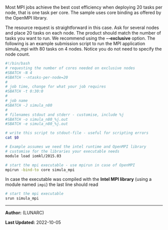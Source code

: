 Most MPI jobs achieve the best cost efficiency when deploying 20 tasks per node, that is one task per core.  The sample uses core binding as offered by the OpenMPI library.

The resource request is straightforward in this case. Ask for several nodes and place 20 tasks on each node.  The product should match the number of tasks you want to run. We recommend using the **--exclusive** option.  The following is an example submission script to run the MPI application simula_mpi with 80 tasks on 4 nodes. Notice you do not need to specify the node count.

```bash
#!/bin/bash
# requesting the number of cores needed on exclusive nodes
#SBATCH -N 4
#SBATCH --ntasks-per-node=20
#
# job time, change for what your job requires
#SBATCH -t 0:30:0
#
# job name
#SBATCH -J simula_n80
#
# filenames stdout and stderr - customise, include %j
#SBATCH -o simula_n80_%j.out
#SBATCH -e simula_n80_%j.out

# write this script to stdout-file - useful for scripting errors
cat $0

# Example assumes we need the intel runtime and OpenMPI library
# customise for the libraries your executable needs
module load iomkl/2015.03

# start the mpi executable - use mpirun in case of OpenMPI
mpirun -bind-to core simula_mpi
```

In case the executable was compiled with the **Intel MPI library** (using a module named `impi`) the last line should read

```bash
# start the mpi executable 
srun simula_mpi
```

---

**Author:**
(LUNARC)

**Last Updated:**
2022-10-05
